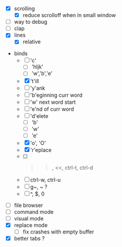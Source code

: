 - [x] scrolling
    - [x] reduce scrolloff when in small window
- [ ] way to debug
- [ ] clap
- [x] lines
    - [x] relative

- binds
    - [ ] 'c'
        - [ ] 'hljk'
        - [ ] 'w','b','e'
    - [x] 't'ill
    - [ ] 'y'ank
    - [ ] 'b'eginning curr word
    - [ ] 'w' next word start
    - [ ] 'e'nd of curr word
    - [ ] 'd'elete
        - [ ] 'b'
        - [ ] 'w'
        - [ ] 'e'
    - [x] 'o', 'O'
    - [x] 'r'eplace
    - [ ] >>, <<, ctrl-t, ctrl-d
    - [ ] ctrl-w, ctrl-u
    - [ ] g~, ~ ?
    - [ ] ^, $, 0

- [ ] file browser
- [ ] command mode
- [ ] visual mode
- [x] replace mode
    - [ ] fix crashes with empty buffer

- [x] better tabs ?
